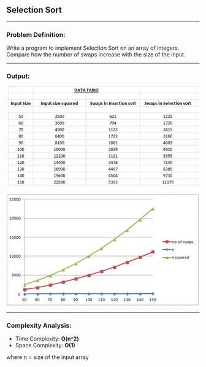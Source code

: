 ## Selection Sort

-----------------------------------------
### Problem Definition:
Write a program to implement Selection Sort on an array of integers. Compare how the number of swaps increase with the size of the input.  

------------------------------------------
### Output:

<p align="center">
    <img src="./output-1.jpg">
</p>

<p align="center">
    <img src="./output-2.jpg">
</p>

------------------------------------------
### Complexity Analysis:

* Time Complexity: **O(n^2)** 
* Space Complexity: **O(1)** 

where n = size of the input array

